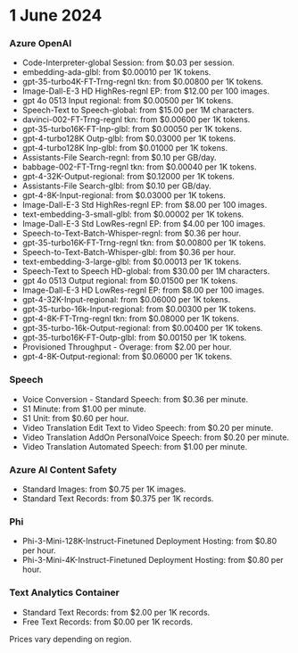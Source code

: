 # 1 June 2024

### Azure OpenAI
- Code-Interpreter-global Session: from $0.03 per session.
- embedding-ada-glbl: from $0.00010 per 1K tokens.
- gpt-35-turbo4K-FT-Trng-regnl tkn: from $0.00800 per 1K tokens.
- Image-Dall-E-3 HD HighRes-regnl EP: from $12.00 per 100 images.
- gpt 4o 0513 Input regional: from $0.00500 per 1K tokens.
- Speech-Text to Speech-global: from $15.00 per 1M characters.
- davinci-002-FT-Trng-regnl tkn: from $0.00600 per 1K tokens.
- gpt-35-turbo16K-FT-Inp-glbl: from $0.00050 per 1K tokens.
- gpt-4-turbo128K Outp-glbl: from $0.03000 per 1K tokens.
- gpt-4-turbo128K Inp-glbl: from $0.01000 per 1K tokens.
- Assistants-File Search-regnl: from $0.10 per GB/day.
- babbage-002-FT-Trng-regnl tkn: from $0.00040 per 1K tokens.
- gpt-4-32K-Output-regional: from $0.12000 per 1K tokens.
- Assistants-File Search-glbl: from $0.10 per GB/day.
- gpt-4-8K-Input-regional: from $0.03000 per 1K tokens.
- Image-Dall-E-3 Std HighRes-regnl EP: from $8.00 per 100 images.
- text-embedding-3-small-glbl: from $0.00002 per 1K tokens.
- Image-Dall-E-3 Std LowRes-regnl EP: from $4.00 per 100 images.
- Speech-to-Text-Batch-Whisper-regnl: from $0.36 per hour.
- gpt-35-turbo16K-FT-Trng-regnl tkn: from $0.00800 per 1K tokens.
- Speech-to-Text-Batch-Whisper-glbl: from $0.36 per hour.
- text-embedding-3-large-glbl: from $0.00013 per 1K tokens.
- Speech-Text to Speech HD-global: from $30.00 per 1M characters.
- gpt 4o 0513 Output regional: from $0.01500 per 1K tokens.
- Image-Dall-E-3 HD LowRes-regnl EP: from $8.00 per 100 images.
- gpt-4-32K-Input-regional: from $0.06000 per 1K tokens.
- gpt-35-turbo-16k-Input-regional: from $0.00300 per 1K tokens.
- gpt-4-8K-FT-Trng-regnl tkn: from $0.08000 per 1K tokens.
- gpt-35-turbo-16k-Output-regional: from $0.00400 per 1K tokens.
- gpt-35-turbo16K-FT-Outp-glbl: from $0.00150 per 1K tokens.
- Provisioned Throughput - Overage: from $2.00 per hour.
- gpt-4-8K-Output-regional: from $0.06000 per 1K tokens.

### Speech
- Voice Conversion - Standard Speech: from $0.36 per minute.
- S1 Minute: from $1.00 per minute.
- S1 Unit: from $0.60 per hour.
- Video Translation Edit Text to Video Speech: from $0.20 per minute.
- Video Translation AddOn PersonalVoice Speech: from $0.20 per minute.
- Video Translation Automated Speech: from $1.00 per minute.

### Azure AI Content Safety
- Standard Images: from $0.75 per 1K images.
- Standard Text Records: from $0.375 per 1K records.

### Phi
- Phi-3-Mini-128K-Instruct-Finetuned Deployment Hosting: from $0.80 per hour.
- Phi-3-Mini-4K-Instruct-Finetuned Deployment Hosting: from $0.80 per hour.

### Text Analytics Container
- Standard Text Records: from $2.00 per 1K records.
- Free Text Records: from $0.00 per 1K records.

Prices vary depending on region.